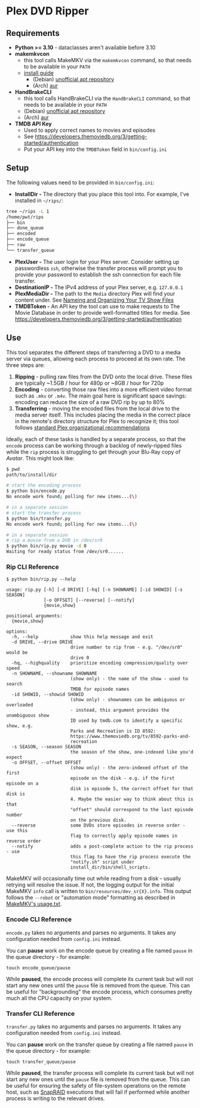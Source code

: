# Plex DVD Ripper

## Requirements

* **Python >= 3.10** - dataclasses aren't available before 3.10
* **makemkvcon**
  * this tool calls MakeMKV via the `makemkvcon` command, so that needs to be available in your `PATH`
  * [install guide](https://forum.makemkv.com/forum/viewtopic.php?f=3&t=224)
    * (Debian) [unofficial apt repository](https://unixcop.com/how-to-install-makemkv-on-ubuntu-20-04/)
    * (Arch) [aur](https://aur.archlinux.org/packages/makemkv-cli) 
* **HandBrakeCLI**
  * this tool calls HandBrakeCLI via the `HandBrakeCLI` command, so that needs to be available in your `PATH`
  * (Debian) [unofficial apt repository](https://handbrake.fr/docs/en/1.2.0/get-handbrake/download-and-install.html)
  * (Arch) [aur](https://archlinux.org/packages/community/x86_64/handbrake-cli/)
* **TMDB API Key**
  * Used to apply correct names to movies and episodes
  * See https://developers.themoviedb.org/3/getting-started/authentication
  * Put your API key into the `TMDBToken` field in `bin/config.ini`

## Setup

The following values need to be provided in `bin/config.ini`:

* **InstallDir -** The directory that you place this tool into. For example, I've installed in `~/rips/`:

```bash
tree ~/rips -L 1
/home/pwt/rips
├── bin
├── done_queue
├── encoded
├── encode_queue
├── raw
└── transfer_queue
```

* **PlexUser -** The user login for your Plex server. Consider setting up passwordless `ssh`, otherwise the transfer process will prompt you to provide your password to establish the ssh connection for each file transfer.
* **DestinationIP -** The IPv4 address of your Plex server, e.g. `127.0.0.1`
* **PlexMediaDir -** The path to the `Media` directory Plex will find your content under. See [Nameing and Organizing Your TV Show Files](https://support.plex.tv/articles/naming-and-organizing-your-tv-show-files/)
* **TMDBToken -** An API key the tool can use to make requests to The Movie Database in order to provide well-formatted titles for media. See https://developers.themoviedb.org/3/getting-started/authentication

## Use

This tool separates the different steps of transferring a DVD to a media server via queues, allowing each process to proceed at its own rate. The three steps are:

1. **Ripping** - pulling raw files from the DVD onto the local drive. These files are typically ~1.5GB / hour for 480p or ~8GB / hour for 720p
1. **Encoding** - converting those raw files into a more efficient video format such as `.mkv` or `.m4v`. The main goal here is significant space savings: encoding can reduce the size of a raw DVD rip by up to 80%
1. **Transferring** - moving the encoded files from the local drive to the media server itself. This includes placing the media in the correct place in the remote's directory structure for Plex to recognize it; this tool follows [standard Plex organizational recommendations](https://support.plex.tv/articles/naming-and-organizing-your-tv-show-files/)

Ideally, each of these tasks is handled by a separate process, so that the `encode` process can be working through a backlog of newly-ripped files while the `rip` process is struggling to get through your Blu-Ray copy of _Avatar_. This might look like:

```bash
$ pwd
path/to/install/dir

# start the encoding process
$ python bin/encode.py 
No encode work found; polling for new items...(\)

# in a separate session
# start the transfer process
$ python bin/transfer.py 
No encode work found; polling for new items...(\)

# in a separate session
# rip a movie from a DVD in /dev/sr0 
$ python bin/rip.py movie -d 0
Waiting for ready status from /dev/sr0......
```

### Rip CLI Reference

```
$ python bin/rip.py --help

usage: rip.py [-h] [-d DRIVE] [-hq] [-n SHOWNAME] [-id SHOWID] [-s SEASON]
              [-o OFFSET] [--reverse] [--notify]
              {movie,show}

positional arguments:
  {movie,show}

options:
  -h, --help            show this help message and exit
  -d DRIVE, --drive DRIVE
                        drive number to rip from - e.g. "/dev/sr0" would be
                        drive 0
  -hq, --highquality    prioritize encoding compression/quality over speed
  -n SHOWNAME, --showname SHOWNAME
                        (show only) - the name of the show - used to search
                        TMDB for episode names
  -id SHOWID, --showid SHOWID
                        (show only) - shownames can be ambiguous or overloaded
                        - instead, this argument provides the unambiguous show
                        ID used by tmdb.com to identify a specific show, e.g.
                        Parks and Recreation is ID 8592:
                        https://www.themoviedb.org/tv/8592-parks-and-
                        recreation
  -s SEASON, --season SEASON
                        the season of the show, one-indexed like you'd expect
  -o OFFSET, --offset OFFSET
                        (show only) - the zero-indexed offset of the first
                        episode on the disk - e.g. if the first episode on a
                        disk is episode 5, the correct offset for that disk is
                        4. Maybe the easier way to think about this is that
                        "offset" should correspond to the last episode number
                        on the previous disk.
  --reverse             some DVDs store episodes in reverse order - use this
                        flag to correctly apply episode names in reverse order
  --notify              adds a post-complete action to the rip process - use
                        this flag to have the rip process execute the
                        "notify.sh" script under
                        install_dir/bin/shell_scripts.
```

MakeMKV will occasionally time out while reading from a disk - usually retrying will resolve the issue. If not, the logging output for the initial MakeMKV `info` call is written to `bin/resources/dev_sr{X}.info`. This output follows the `--robot` or "automation mode" formatting as described in [MakeMKV's usage.txt](https://www.makemkv.com/developers/usage.txt).

### Encode CLI Reference

`encode.py` takes no arguments and parses no arguments. It takes any configuration needed from `config.ini` instead.

You can **pause** work on the encode queue by creating a file named `pause` in the queue directory - for example:

```
touch encode_queue/pause
```

While **paused**, the encode process will complete its current task but will not start any new ones until the `pause` file is removed from the queue. This can be useful for "backgrounding" the encode process, which consumes pretty much all the CPU capacity on your system.

### Transfer CLI Reference

`transfer.py` takes no arguments and parses no arguments. It takes any configuration needed from `config.ini` instead.

You can **pause** work on the transfer queue by creating a file named `pause` in the queue directory - for example:

```
touch transfer_queue/pause
```

While **paused**, the transfer process will complete its current task but will not start any new ones until the `pause` file is removed from the queue. This can be useful for ensuring the safety of file-system operations on the remote host, such as [SnapRAID](https://www.snapraid.it/manual) executions that will fail if performed while another process is writing to the relevant drives.